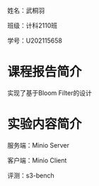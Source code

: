 姓名：武桐羽

班级：计科2110班

学号：U202115658



# 课程报告简介

实现了基于Bloom Filter的设计

# 实验内容简介

服务端：Minio Server

客户端：Minio Client

评测：s3-bench